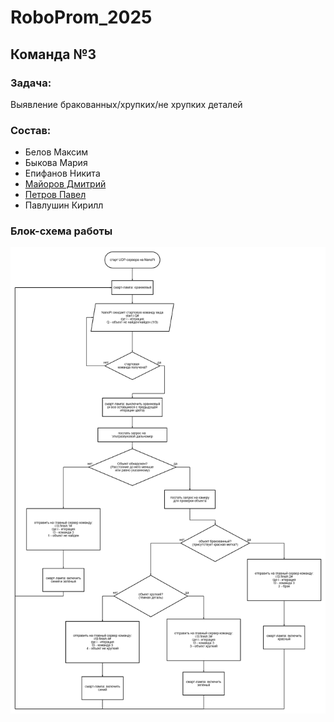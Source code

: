# RoboProm_2025

## Команда №3

### Задача:

Выявление бракованных/хрупких/не хрупких деталей

### Состав:

- Белов Максим
- Быкова Мария
- Епифанов Никита
- [Майоров Дмитрий](https://github.com/ghamlet)
- [Петров Павел](https://github.com/blackkkmaster)
- Павлушин Кирилл


### Блок-схема работы

![Image](docs/block-scheme.png)